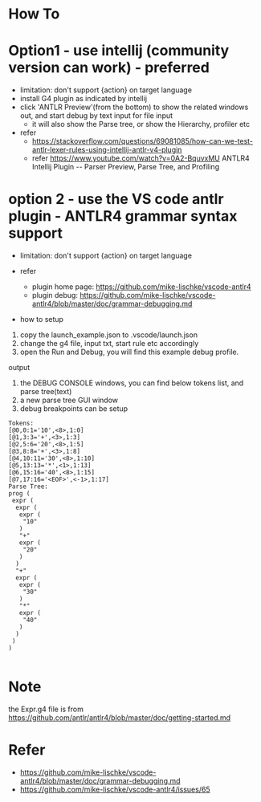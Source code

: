 # How To
# Option1 - use intellij (community version can work) - preferred
- limitation: don't support {action} on target language
- install G4 plugin as indicated by intellij
- click 'ANTLR Preview'(from the bottom) to show the related windows out, and start debug by text input for file input
  - it will also show the Parse tree, or show the Hierarchy, profiler etc
- refer
  - https://stackoverflow.com/questions/69081085/how-can-we-test-antlr-lexer-rules-using-intellij-antlr-v4-plugin
  - refer https://www.youtube.com/watch?v=0A2-BquvxMU ANTLR4 Intellij Plugin -- Parser Preview, Parse Tree, and Profiling


# option 2 - use the VS code antlr plugin - ANTLR4 grammar syntax support
- limitation: don't support {action} on target language
- refer
  - plugin home page: https://github.com/mike-lischke/vscode-antlr4
  - plugin debug: https://github.com/mike-lischke/vscode-antlr4/blob/master/doc/grammar-debugging.md

- how to setup
1. copy the launch_example.json to .vscode/launch.json
1. change the g4 file, input txt, start rule etc accordingly
1. open the Run and Debug, you will find this example debug profile.

output
1. the DEBUG CONSOLE windows, you can find below tokens list, and parse tree(text)
1. a new parse tree GUI window
1. debug breakpoints can be setup
```
Tokens:
[@0,0:1='10',<8>,1:0]
[@1,3:3='+',<3>,1:3]
[@2,5:6='20',<8>,1:5]
[@3,8:8='+',<3>,1:8]
[@4,10:11='30',<8>,1:10]
[@5,13:13='*',<1>,1:13]
[@6,15:16='40',<8>,1:15]
[@7,17:16='<EOF>',<-1>,1:17]
Parse Tree:
prog (
 expr (
  expr (
   expr (
    "10"
   )
   "+"
   expr (
    "20"
   )
  )
  "+"
  expr (
   expr (
    "30"
   )
   "*"
   expr (
    "40"
   )
  )
 )
)


```


# Note 
the  Expr.g4 file is from https://github.com/antlr/antlr4/blob/master/doc/getting-started.md

# Refer
- https://github.com/mike-lischke/vscode-antlr4/blob/master/doc/grammar-debugging.md
- https://github.com/mike-lischke/vscode-antlr4/issues/65